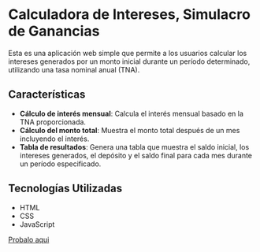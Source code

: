 # Calculadora de Intereses, Simulacro de Ganancias

Esta es una aplicación web simple que permite a los usuarios calcular los intereses generados por un monto inicial durante un período determinado, utilizando una tasa nominal anual (TNA). 

## Características

- **Cálculo de interés mensual**: Calcula el interés mensual basado en la TNA proporcionada.
- **Cálculo del monto total**: Muestra el monto total después de un mes incluyendo el interés.
- **Tabla de resultados**: Genera una tabla que muestra el saldo inicial, los intereses generados, el depósito y el saldo final para cada mes durante un período especificado.

## Tecnologías Utilizadas

- HTML
- CSS
- JavaScript


[Probalo aqui](https://ganancias-naw.netlify.app/)
